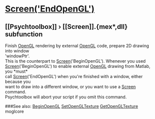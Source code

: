 # [Screen('EndOpenGL')](Screen-EndOpenGL) 
## [[Psychtoolbox]] &#8250; [[Screen]].{mex*,dll} subfunction


Finish [OpenGL](OpenGL) rendering by external [OpenGL](OpenGL) code, prepare 2D drawing into window  
'windowPtr'.  
This is the counterpart to [Screen](Screen)('BeginOpenGL'). Whenever you used  
[Screen](Screen)('BeginOpenGL') to enable external [OpenGL](OpenGL) drawing from Matlab, you \*must\*  
call [Screen](Screen)('EndOpenGL') when you're finished with a window, either because you  
want to draw into a different window, or you want to use a [Screen](Screen) command.  
Psychtoolbox will abort your script if you omit this command.   


###See also:
[BeginOpenGL](Screen-BeginOpenGL) [SetOpenGLTexture](Screen-SetOpenGLTexture) [GetOpenGLTexture](Screen-GetOpenGLTexture) moglcore
